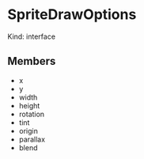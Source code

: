 # SpriteDrawOptions

Kind: interface

## Members

- x
- y
- width
- height
- rotation
- tint
- origin
- parallax
- blend
